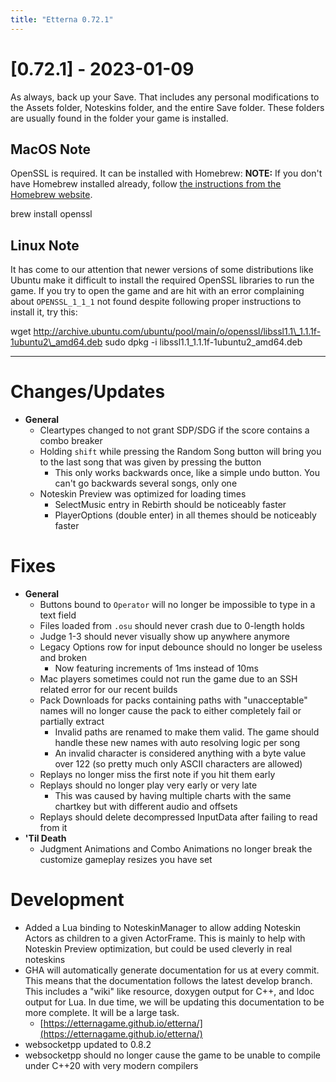 ```yaml
---
title: "Etterna 0.72.1"
---
```


**\[0.72.1\] - 2023-01-09**
===========================

As always, back up your Save. That includes any personal modifications to the Assets folder, Noteskins folder, and the entire Save folder. These folders are usually found in the folder your game is installed.

MacOS Note
----------

OpenSSL is required. It can be installed with Homebrew:
**NOTE:** If you don't have Homebrew installed already, follow [the instructions from the Homebrew website](https://brew.sh/).

brew install openssl

Linux Note
----------

It has come to our attention that newer versions of some distributions like Ubuntu make it difficult to install the required OpenSSL libraries to run the game. If you try to open the game and are hit with an error complaining about `OPENSSL_1_1_1` not found despite following proper instructions to install it, try this:

wget http://archive.ubuntu.com/ubuntu/pool/main/o/openssl/libssl1.1\_1.1.1f-1ubuntu2\_amd64.deb
sudo dpkg -i libssl1.1\_1.1.1f-1ubuntu2\_amd64.deb

* * *

**Changes/Updates**
===================

*   **General**
    *   Cleartypes changed to not grant SDP/SDG if the score contains a combo breaker
    *   Holding `shift` while pressing the Random Song button will bring you to the last song that was given by pressing the button
        *   This only works backwards once, like a simple undo button. You can't go backwards several songs, only one
    *   Noteskin Preview was optimized for loading times
        *   SelectMusic entry in Rebirth should be noticeably faster
        *   PlayerOptions (double enter) in all themes should be noticeably faster

**Fixes**
=========

*   **General**
    *   Buttons bound to `Operator` will no longer be impossible to type in a text field
    *   Files loaded from `.osu` should never crash due to 0-length holds
    *   Judge 1-3 should never visually show up anywhere anymore
    *   Legacy Options row for input debounce should no longer be useless and broken
        *   Now featuring increments of 1ms instead of 10ms
    *   Mac players sometimes could not run the game due to an SSH related error for our recent builds
    *   Pack Downloads for packs containing paths with "unacceptable" names will no longer cause the pack to either completely fail or partially extract
        *   Invalid paths are renamed to make them valid. The game should handle these new names with auto resolving logic per song
        *   An invalid character is considered anything with a byte value over 122 (so pretty much only ASCII characters are allowed)
    *   Replays no longer miss the first note if you hit them early
    *   Replays should no longer play very early or very late
        *   This was caused by having multiple charts with the same chartkey but with different audio and offsets
    *   Replays should delete decompressed InputData after failing to read from it
*   **'Til Death**
    *   Judgment Animations and Combo Animations no longer break the customize gameplay resizes you have set

**Development**
===============

*   Added a Lua binding to NoteskinManager to allow adding Noteskin Actors as children to a given ActorFrame. This is mainly to help with Noteskin Preview optimization, but could be used cleverly in real noteskins
*   GHA will automatically generate documentation for us at every commit. This means that the documentation follows the latest develop branch. This includes a "wiki" like resource, doxygen output for C++, and ldoc output for Lua. In due time, we will be updating this documentation to be more complete. It will be a large task.
    *   [https://etternagame.github.io/etterna/](https://etternagame.github.io/etterna/)
*   websocketpp updated to 0.8.2
*   websocketpp should no longer cause the game to be unable to compile under C++20 with very modern compilers
